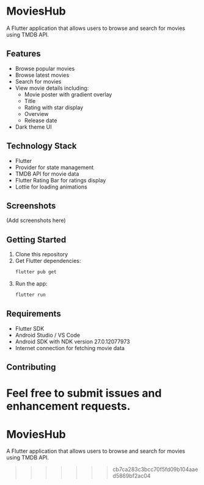 # MoviesHub

A Flutter application that allows users to browse and search for movies using TMDB API.

## Features

- Browse popular movies
- Browse latest movies
- Search for movies
- View movie details including:
  - Movie poster with gradient overlay
  - Title
  - Rating with star display
  - Overview
  - Release date
- Dark theme UI

## Technology Stack

- Flutter
- Provider for state management
- TMDB API for movie data
- Flutter Rating Bar for ratings display
- Lottie for loading animations

## Screenshots

(Add screenshots here)

## Getting Started

1. Clone this repository
2. Get Flutter dependencies:
   ```bash
   flutter pub get
   ```
3. Run the app:
   ```bash
   flutter run
   ```

## Requirements

- Flutter SDK
- Android Studio / VS Code
- Android SDK with NDK version 27.0.12077973
- Internet connection for fetching movie data

## Contributing

Feel free to submit issues and enhancement requests.
=======
# MoviesHub
A Flutter application that allows users to browse and search for movies using TMDB API.
>>>>>>> cb7ca283c3bcc70f5fd09b104aaed5869bf2ac04
